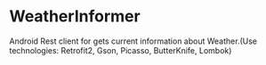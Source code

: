 # WeatherInformer
Android Rest client for gets current information about Weather.(Use technologies: Retrofit2, Gson, Picasso, ButterKnife, Lombok)
